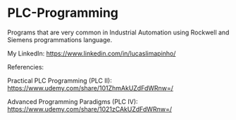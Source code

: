 # PLC-Programming


Programs that are very common in Industrial Automation using Rockwell and Siemens programmations language.

My LinkedIn: https://www.linkedin.com/in/lucaslimapinho/

Referencies:

Practical PLC Programming (PLC II): https://www.udemy.com/share/101ZhmAkUZdFdWRnw=/

Advanced Programming Paradigms (PLC IV): https://www.udemy.com/share/1021zCAkUZdFdWRnw=/




